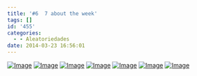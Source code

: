 ```yaml
---
title: '#6  7 about the week'
tags: []
id: '455'
categories:
  - - Aleatoriedades
date: 2014-03-23 16:56:01
---
```


[![Image](http://162.243.62.160/wp-content/uploads/2014/03/dsc02314.jpg?w=650)](http://162.243.62.160/wp-content/uploads/2014/03/dsc02314.jpg) [![Image](http://162.243.62.160/wp-content/uploads/2014/03/dsc02262.jpg?w=650)](http://162.243.62.160/wp-content/uploads/2014/03/dsc02262.jpg) [![Image](http://162.243.62.160/wp-content/uploads/2014/03/dsc02368.jpg?w=650)](http://162.243.62.160/wp-content/uploads/2014/03/dsc02368.jpg) [![Image](http://162.243.62.160/wp-content/uploads/2014/03/dsc02346.jpg?w=650)](http://162.243.62.160/wp-content/uploads/2014/03/dsc02346.jpg) [![Image](http://162.243.62.160/wp-content/uploads/2014/03/dsc02340.jpg?w=650)](http://162.243.62.160/wp-content/uploads/2014/03/dsc02340.jpg) [![Image](http://162.243.62.160/wp-content/uploads/2014/03/dsc02373.jpg?w=650)](http://162.243.62.160/wp-content/uploads/2014/03/dsc02373.jpg) [![Image](http://162.243.62.160/wp-content/uploads/2014/03/dsc02375.jpg?w=650)](http://162.243.62.160/wp-content/uploads/2014/03/dsc02375.jpg)
